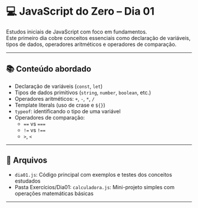 # 💻 JavaScript do Zero – Dia 01

Estudos iniciais de JavaScript com foco em fundamentos.  
Este primeiro dia cobre conceitos essenciais como declaração de variáveis, tipos de dados, operadores aritméticos e operadores de comparação.

---

## 📚 Conteúdo abordado

- Declaração de variáveis (`const`, `let`)
- Tipos de dados primitivos (`string`, `number`, `boolean`, etc.)
- Operadores aritméticos: `+`, `-`, `*`, `/`
- Template literals (uso de crase e `${}`)
- `typeof`: identificando o tipo de uma variável
- Operadores de comparação:
  - `==` vs `===`
  - `!=` vs `!==`
  - `>`, `<`

---

## 📁 Arquivos

- `dia01.js`: Código principal com exemplos e testes dos conceitos estudados
- Pasta Exercícios/Dia01: `calculadora.js`: Mini-projeto simples com operações matemáticas básicas

---

